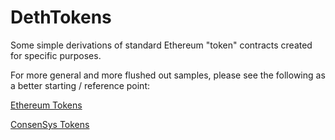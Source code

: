 # DethTokens

Some simple derivations of standard Ethereum "token" contracts created for specific purposes.

For more general and more flushed out samples, please see the following as a better starting / reference point:

[Ethereum Tokens](https://www.ethereum.org/token)

[ConsenSys Tokens](https://github.com/ConsenSys/Tokens)
